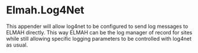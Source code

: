 # Elmah.Log4Net
This appender will allow log4net to be configured to send log messages to ELMAH directly. This way ELMAH can be the log manager of record for sites while still allowing specific logging parameters to be controlled with log4net as usual.
